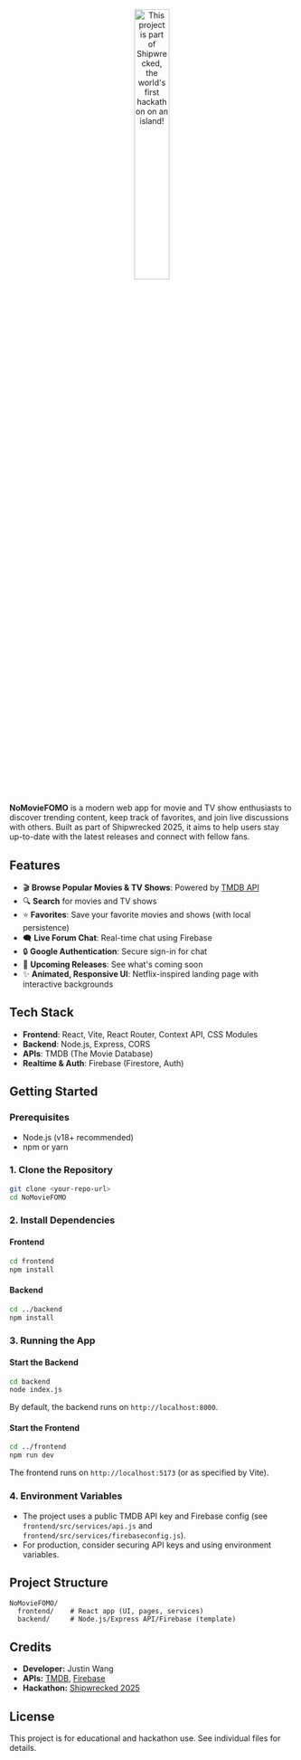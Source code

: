 <div align="center">
  <a href="https://shipwrecked.hackclub.com/?t=ghrm" target="_blank">
    <img src="https://hc-cdn.hel1.your-objectstorage.com/s/v3/739361f1d440b17fc9e2f74e49fc185d86cbec14_badge.png" 
         alt="This project is part of Shipwrecked, the world's first hackathon on an island!" 
         style="width: 35%;">
  </a>
</div>

#

**NoMovieFOMO** is a modern web app for movie and TV show enthusiasts to discover trending content, keep track of favorites, and join live discussions with others. Built as part of Shipwrecked 2025, it aims to help users stay up-to-date with the latest releases and connect with fellow fans.

## Features

- 🎬 **Browse Popular Movies & TV Shows**: Powered by [TMDB API](https://www.themoviedb.org/documentation/api)
- 🔍 **Search** for movies and TV shows
- ⭐ **Favorites**: Save your favorite movies and shows (with local persistence)
- 🗨️ **Live Forum Chat**: Real-time chat using Firebase
- 🔒 **Google Authentication**: Secure sign-in for chat
- 📅 **Upcoming Releases**: See what's coming soon
- ✨ **Animated, Responsive UI**: Netflix-inspired landing page with interactive backgrounds

## Tech Stack

- **Frontend**: React, Vite, React Router, Context API, CSS Modules
- **Backend**: Node.js, Express, CORS
- **APIs**: TMDB (The Movie Database)
- **Realtime & Auth**: Firebase (Firestore, Auth)

## Getting Started

### Prerequisites

- Node.js (v18+ recommended)
- npm or yarn

### 1. Clone the Repository

```bash
git clone <your-repo-url>
cd NoMovieFOMO
```

### 2. Install Dependencies

#### Frontend

```bash
cd frontend
npm install
```


#### Backend

```bash
cd ../backend
npm install
```

### 3. Running the App

#### Start the Backend

```bash
cd backend
node index.js
```

By default, the backend runs on `http://localhost:8000`.

#### Start the Frontend

```bash
cd ../frontend
npm run dev
```

The frontend runs on `http://localhost:5173` (or as specified by Vite).

### 4. Environment Variables

- The project uses a public TMDB API key and Firebase config (see `frontend/src/services/api.js` and `frontend/src/services/firebaseconfig.js`).
- For production, consider securing API keys and using environment variables.

## Project Structure

```
NoMovieFOMO/
  frontend/    # React app (UI, pages, services)
  backend/     # Node.js/Express API/Firebase (template)
```

## Credits

- **Developer:** Justin Wang
- **APIs:** [TMDB](https://www.themoviedb.org/), [Firebase](https://firebase.google.com/)
- **Hackathon:** [Shipwrecked 2025](https://shipwrecked.hackclub.com/)

## License

This project is for educational and hackathon use. See individual files for details.
